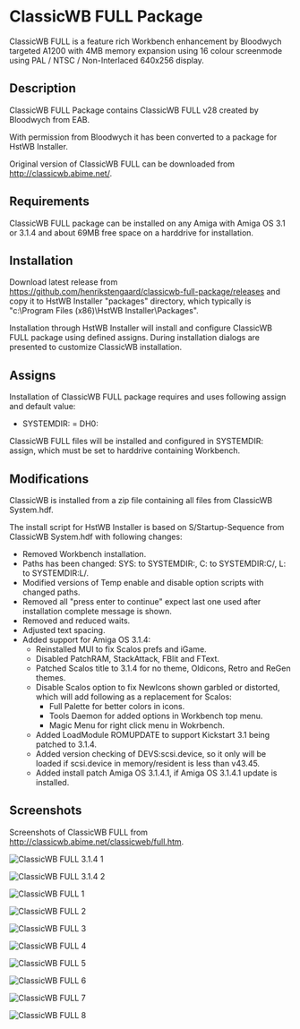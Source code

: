 # ClassicWB FULL Package

ClassicWB FULL is a feature rich Workbench enhancement by Bloodwych targeted A1200 with 4MB memory expansion using 16 colour screenmode using PAL / NTSC / Non-Interlaced 640x256 display.

## Description

ClassicWB FULL Package contains ClassicWB FULL v28 created by Bloodwych from EAB.

With permission from Bloodwych it has been converted to a package for HstWB Installer.

Original version of ClassicWB FULL can be downloaded from http://classicwb.abime.net/.

## Requirements

ClassicWB FULL package can be installed on any Amiga with Amiga OS 3.1 or 3.1.4 and about 69MB free space on a harddrive for installation.

## Installation

Download latest release from https://github.com/henrikstengaard/classicwb-full-package/releases and copy it to HstWB Installer "packages" directory, which typically is "c:\Program Files (x86)\HstWB Installer\Packages".

Installation through HstWB Installer will install and configure ClassicWB FULL package using defined assigns.
During installation dialogs are presented to customize ClassicWB installation.

## Assigns

Installation of ClassicWB FULL package requires and uses following assign and default value:

- SYSTEMDIR: = DH0:

ClassicWB FULL files will be installed and configured in SYSTEMDIR: assign, which must be set to harddrive containing Workbench.

## Modifications

ClassicWB is installed from a zip file containing all files from ClassicWB System.hdf.

The install script for HstWB Installer is based on S/Startup-Sequence from ClassicWB System.hdf with following changes:

- Removed Workbench installation.
- Paths has been changed: SYS: to SYSTEMDIR:, C: to SYSTEMDIR:C/, L: to SYSTEMDIR:L/.
- Modified versions of Temp enable and disable option scripts with changed paths.
- Removed all "press enter to continue" expect last one used after installation complete message is shown.
- Removed and reduced waits.
- Adjusted text spacing.
- Added support for Amiga OS 3.1.4:
  - Reinstalled MUI to fix Scalos prefs and iGame.
  - Disabled PatchRAM, StackAttack, FBlit and FText.
  - Patched Scalos title to 3.1.4 for no theme, Oldicons, Retro and ReGen themes.
  - Disable Scalos option to fix NewIcons shown garbled or distorted, which will add following as a replacement for Scalos:
    - Full Palette for better colors in icons.
    - Tools Daemon for added options in Workbench top menu.
    - Magic Menu for right click menu in Wokrbench.
  - Added LoadModule ROMUPDATE to support Kickstart 3.1 being patched to 3.1.4.
  - Added version checking of DEVS:scsi.device, so it only will be loaded if scsi.device in memory/resident is less than v43.45.
  - Added install patch Amiga OS 3.1.4.1, if Amiga OS 3.1.4.1 update is installed.


## Screenshots

Screenshots of ClassicWB FULL from http://classicwb.abime.net/classicweb/full.htm.

![ClassicWB FULL 3.1.4 1](screenshots/classicwb_full_3.1.4_1.png?raw=true)

![ClassicWB FULL 3.1.4 2](screenshots/classicwb_full_3.1.4_2.png?raw=true)

![ClassicWB FULL 1](screenshots/classicwb_full1.png?raw=true)

![ClassicWB FULL 2](screenshots/classicwb_full2.png?raw=true)

![ClassicWB FULL 3](screenshots/classicwb_full3.png?raw=true)

![ClassicWB FULL 4](screenshots/classicwb_full4.png?raw=true)

![ClassicWB FULL 5](screenshots/classicwb_full5.png?raw=true)

![ClassicWB FULL 6](screenshots/classicwb_full6.png?raw=true)

![ClassicWB FULL 7](screenshots/classicwb_full7.png?raw=true)

![ClassicWB FULL 8](screenshots/classicwb_full8.png?raw=true)
